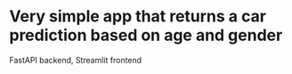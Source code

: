 # Very simple app that returns a car prediction based on age and gender
FastAPI backend, Streamlit frontend
